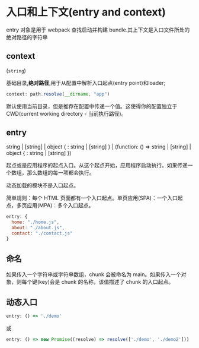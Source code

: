 # 入口和上下文(entry and context)

entry 对象是用于 webpack 查找启动并构建 bundle.其上下文是入口文件所处的绝对路径的字符串

## context

(`string`)

基础目录,**绝对路径**,用于从配置中解析入口起点(entry point)和loader;

```js
context: path.resolve(__dirname, "app")
```
默认使用当前目录，但是推荐在配置中传递一个值。这使得你的配置独立于 CWD(current working directory - 当前执行路径)。

## entry

string | [string] | object { <key>: string | [string] } | 
(function: () => string | [string] | object { <key>: string | [string] })

起点或是应用程序的起点入口。从这个起点开始，应用程序启动执行。如果传递一个数组，那么数组的每一项都会执行。

动态加载的模块不是入口起点。

简单规则：每个 HTML 页面都有一个入口起点。单页应用(SPA)：一个入口起点，多页应用(MPA)：多个入口起点。

```js
entry: {
  home: "./home.js",
  about: "./about.js",
  contact: "./contact.js"
}
```

## 命名

如果传入一个字符串或字符串数组，chunk 会被命名为 main。如果传入一个对象，则每个键(key)会是 chunk 的名称，该值描述了 chunk 的入口起点。

## 动态入口

```js
entry: () => './demo'
```

或

```js
entry: () => new Promise((resolve) => resolve(['./demo', './demo2']))
```

